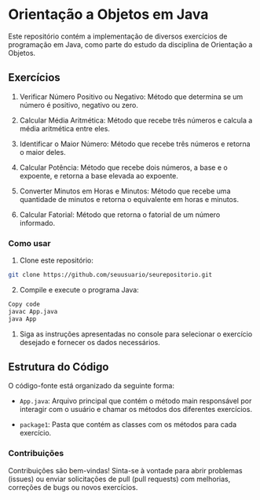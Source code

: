 # Orientação a Objetos em Java

Este repositório contém a implementação de diversos exercícios de programação em Java, como parte do estudo da disciplina de Orientação a Objetos.

## Exercícios

1. Verificar Número Positivo ou Negativo: Método que determina se um número é positivo, negativo ou zero.

2. Calcular Média Aritmética: Método que recebe três números e calcula a média aritmética entre eles.

3. Identificar o Maior Número: Método que recebe três números e retorna o maior deles.

4. Calcular Potência: Método que recebe dois números, a base e o expoente, e retorna a base elevada ao expoente.

5. Converter Minutos em Horas e Minutos: Método que recebe uma quantidade de minutos e retorna o equivalente em horas e minutos.

6. Calcular Fatorial: Método que retorna o fatorial de um número informado.

### Como usar

1. Clone este repositório:
```bash
git clone https://github.com/seuusuario/seurepositorio.git 
```

2. Compile e execute o programa Java:

```bash
Copy code
javac App.java
java App
```

1. Siga as instruções apresentadas no console para selecionar o exercício desejado e fornecer os dados necessários.

## Estrutura do Código
O código-fonte está organizado da seguinte forma:

- `App.java`: Arquivo principal que contém o método main responsável por interagir com o usuário e chamar os métodos dos diferentes exercícios.

- `package1`: Pasta que contém as classes com os métodos para cada exercício.

### Contribuições

Contribuições são bem-vindas! Sinta-se à vontade para abrir problemas (issues) ou enviar solicitações de pull (pull requests) com melhorias, correções de bugs ou novos exercícios.